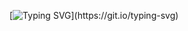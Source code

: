 [![Typing SVG](https://readme-typing-svg.demolab.com?font=Press+Start+2P&pause=1000&color=F8F8FF&width=435&lines=Welcome%2C+all!;To+my+web+of+stories!)](https://git.io/typing-svg)
